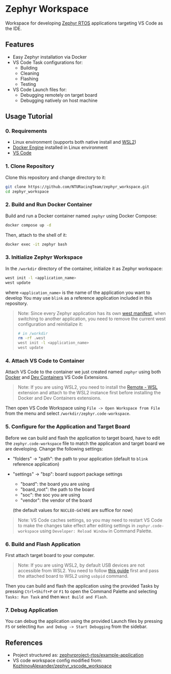 # Zephyr Workspace

Workspace for developing [Zephyr RTOS](https://www.zephyrproject.org) applications targeting VS Code as the IDE.

## Features

- Easy Zephyr installation via Docker
- VS Code Task configurations for:
    - Building
    - Cleaning
    - Flashing
    - Testing
- VS Code Launch files for:
    - Debugging remotely on target board
    - Debugging natively on host machine

## Usage Tutorial

### 0. Requirements

- Linux environment (supports both native install and [WSL2](https://learn.microsoft.com/en-us/windows/wsl/install))
- [Docker Engine](https://docs.docker.com/engine/install/) installed in Linux environment
- [VS Code](https://code.visualstudio.com/download)

### 1. Clone Repository

Clone this repository and change directory to it:

```bash
git clone https://github.com/NTURacingTeam/zephyr_workspace.git
cd zephyr_workspace
```

### 2. Build and Run Docker Container

Build and run a Docker container named `zephyr` using Docker Compose:

```bash
docker compose up -d
```

Then, attach to the shell of it:

```bash
docker exec -it zephyr bash
```

### 3. Initialize Zephyr Workspace

In the `/workdir` directory of the container, initialize it as Zephyr workspace:

```bash
west init -l <application_name>
west update
```

where `<application_name>` is the name of the application you want to develop You may use `blink` as a reference application included in this repository.

> Note: Since every Zephyr application has its own [west manifest](https://docs.zephyrproject.org/latest/develop/west/manifest.html), when switching to another application, you need to remove the current west configuration and reinitialize it:
> 
> ```bash
> # in /workdir
> rm -rf .west
> west init -l <application_name>
> west update
> ```

### 4. Attach VS Code to Container

Attach VS Code to the container we just created named `zephyr` using both [Docker](https://marketplace.visualstudio.com/items?itemName=ms-azuretools.vscode-docker) and [Dev Containers](https://marketplace.visualstudio.com/items?itemName=ms-vscode-remote.remote-containers) VS Code Extensions.

> Note: If you are using WSL2, you need to install the [Remote - WSL](https://marketplace.visualstudio.com/items?itemName=ms-vscode-remote.remote-wsl) extension and attach to the WSL2 instance first before installing the Docker and Dev Containers extensions.

Then open VS Code Workspace using `File -> Open Workspace from File` from the menu and select `/workdir/zephyr.code-workspace`.

### 5. Configure for the Application and Target Board

Before we can build and flash the application to target board, have to edit the `zephyr.code-workspace` file to match the application and target board we are developing. Change the following settings:

- "folders" -> "path": the path to your application (default to `blink` reference application)
- "settings" -> "bsp": board support package settings
    - "board": the board you are using
    - "board_root": the path to the board
    - "soc": the soc you are using
    - "vendor": the vendor of the board
    
    (the default values for `NUCLEO-G474RE` are suffice for now)

> Note: VS Code caches settings, so you may need to restart VS Code to make the changes take effect after editing settings in `zephyr.code-workspace` using `Developer: Reload Window` in Command Palette.

### 6. Build and Flash Application

First attach target board to your computer.

> Note: If you are using WSL2, by default USB devices are not accessible from WSL2. You need to follow [this guide](https://learn.microsoft.com/en-us/windows/wsl/connect-usb) first and pass the attached board to WSL2 using `usbpid` command.

Then you can build and flash the application using the provided Tasks by pressing `Ctrl+Shift+P` or `F1` to open the Command Palette and selecting `Tasks: Run Task` and then `West Build and Flash`.

### 7. Debug Application

You can debug the application using the provided Launch files by pressing `F5` or selecting `Run and Debug -> Start Debugging` from the sidebar.

## References

- Project structured as: [zephyrproject-rtos/example-application](https://github.com/zephyrproject-rtos/example-application)
- VS code workspace config modified from: [KozhinovAlexander/zephyr_vscode_workspace](https://github.com/KozhinovAlexander/zephyr_vscode_workspace)
